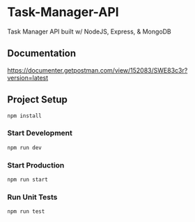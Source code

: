 # Task-Manager-API
Task Manager API built w/ NodeJS, Express, & MongoDB

## Documentation
https://documenter.getpostman.com/view/152083/SWE83c3r?version=latest

## Project Setup
```
npm install
```

### Start Development
```
npm run dev
```

### Start Production
```
npm run start
```

### Run Unit Tests
```
npm run test
```
